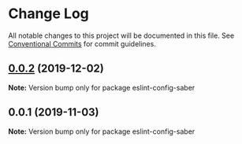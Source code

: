 # Change Log

All notable changes to this project will be documented in this file.
See [Conventional Commits](https://conventionalcommits.org) for commit guidelines.

## [0.0.2](https://github.com/saberland/saber/compare/eslint-config-saber@0.0.1...eslint-config-saber@0.0.2) (2019-12-02)

**Note:** Version bump only for package eslint-config-saber

## 0.0.1 (2019-11-03)

**Note:** Version bump only for package eslint-config-saber
